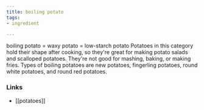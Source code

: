 ```yaml
---
title: boiling potato
tags:
- ingredient

---
```

boiling potato = waxy potato = low-starch potato Potatoes in this category hold their shape after cooking, so they're great for making potato salads and scalloped potatoes. They're not good for mashing, baking, or making fries. Types of boiling potatoes are new potatoes, fingerling potatoes, round white potatoes, and round red potatoes.

### Links

* [[potatoes]]
